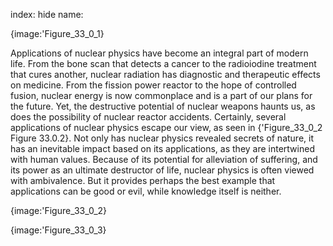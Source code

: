 index: hide
name: 


{image:'Figure_33_0_1}
        

Applications of nuclear physics have become an integral part of modern life. From the bone scan that detects a cancer to the radioiodine treatment that cures another, nuclear radiation has diagnostic and therapeutic effects on medicine. From the fission power reactor to the hope of controlled fusion, nuclear energy is now commonplace and is a part of our plans for the future. Yet, the destructive potential of nuclear weapons haunts us, as does the possibility of nuclear reactor accidents. Certainly, several applications of nuclear physics escape our view, as seen in {'Figure_33_0_2 Figure 33.0.2}. Not only has nuclear physics revealed secrets of nature, it has an inevitable impact based on its applications, as they are intertwined with human values. Because of its potential for alleviation of suffering, and its power as an ultimate destructor of life, nuclear physics is often viewed with ambivalence. But it provides perhaps the best example that applications can be good or evil, while knowledge itself is neither.


{image:'Figure_33_0_2}
        


{image:'Figure_33_0_3}
        
